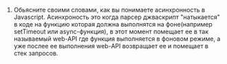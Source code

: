 1. Обьясните своими словами, как вы понимаете асинхронность в Javascript.
   Асинхроность это когда парсер джваскрипт "натыкается" в коде на функцию которая должна выполнятся на фоне(например setTimeout или async-функция), в этот момент помещает ее в так называемый web-API где функция выполняется в фоновом режиме, а уже послее ее выполнения web-API возвращает ее и помещает в стек запросов.
